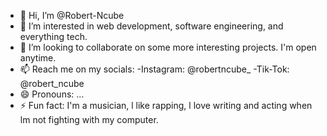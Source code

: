 - 👋 Hi, I’m @Robert-Ncube
- 👀 I’m interested in web development, software engineering, and everything tech.
- 💞️ I’m looking to collaborate on some more interesting projects. I'm open anytime.
- 📫 Reach me on my socials:
      -Instagram: @robertncube_
      -Tik-Tok: @robert_ncube
- 😄 Pronouns: ...
- ⚡ Fun fact: I'm a musician, l like rapping, l love writing and acting when lm not fighting with my computer.

<!---
Robert-Ncube/Robert-Ncube is a ✨ special ✨ repository because its `README.md` (this file) appears on your GitHub profile.
You can click the Preview link to take a look at your changes.
--->
